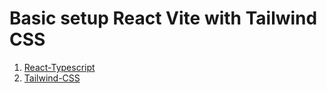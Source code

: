 # Basic setup React Vite with Tailwind CSS

1. [React-Typescript](https://react-typescript-cheatsheet.netlify.app/docs/basic/setup)
1. [Tailwind-CSS](https://tailwindcss.com/docs/guides/vite)
